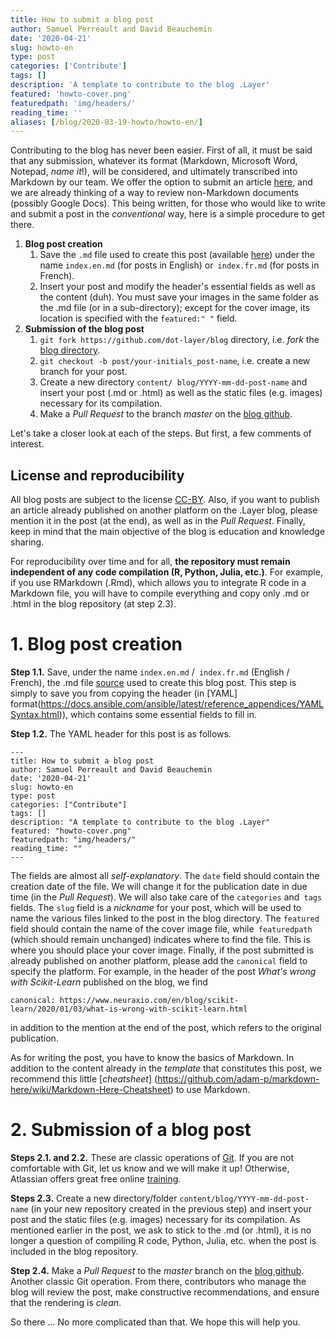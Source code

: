 ```yaml
---
title: How to submit a blog post
author: Samuel Perreault and David Beauchemin
date: '2020-04-21'
slug: howto-en
type: post
categories: ['Contribute']
tags: []
description: 'A template to contribute to the blog .Layer'
featured: 'howto-cover.png'
featuredpath: 'img/headers/'
reading_time: ''
aliases: [/blog/2020-03-19-howto/howto-en/]
---
```


Contributing to the blog has never been easier. First of all, it must be said that any submission, whatever its format (Markdown, Microsoft Word, Notepad, _name it_!), will be considered, and ultimately transcribed into Markdown by our team. We offer the option to submit an article [here](https://dotlayer.org/en/contribute), and we are already thinking of a way to review non-Markdown documents (possibly Google Docs). This being written, for those who would like to write and submit a post in the _conventional_ way, here is a simple procedure to get there.

1. **Blog post creation**
   1. Save the `.md` file used to create this post (available [here](https://github.com/dot-layer/blog/blob/master/content/blog/2020-03-19-howto/index.en.md)) under the name `index.en.md` (for posts in English) or` index.fr.md` (for posts in French).
   2. Insert your post and modify the header's essential fields as well as the content (duh). You must save your images in the same folder as the .md file (or in a sub-directory); except for the cover image, its location is specified with the `featured:" "` field.
2. **Submission of the blog post**
   1. `git fork https://github.com/dot-layer/blog` directory, i.e. _fork_ the [blog directory](https://github.com/dot-layer/blog).
   2. `git checkout -b post/your-initials_post-name`, i.e. create a new branch for your post.
   3. Create a new directory `content/ blog/YYYY-mm-dd-post-name` and insert your post (.md or .html) as well as the static files (e.g. images) necessary for its compilation.
   4. Make a _Pull Request_ to the branch _master_ on the [blog github](https://github.com/dot-layer/blog/pulls).

Let's take a closer look at each of the steps. But first, a few comments of interest.

## License and reproducibility

All blog posts are subject to the license [CC-BY](https://creativecommons.org/licenses/by/4.0/deed). Also, if you want to publish an article already published on another platform on the .Layer blog, please mention it in the post (at the end), as well as in the _Pull Request_. Finally, keep in mind that the main objective of the blog is education and knowledge sharing.

For reproducibility over time and for all, **the repository must remain independent of any code compilation (R, Python, Julia, etc.)**.
For example, if you use RMarkdown (.Rmd), which allows you to integrate R code in a Markdown file, you will have to compile everything and copy only .md or .html in the blog repository (at step 2.3).

# 1. Blog post creation

**Step 1.1.** Save, under the name `index.en.md` /` index.fr.md` (English / French), the .md file [source](https://github.com/dot-layer/blog/blob/master/content/blog/2020-03-19-howto/index.en.md) used to create this blog post. This step is simply to save you from copying the header (in [YAML] format(https://docs.ansible.com/ansible/latest/reference_appendices/YAMLSyntax.html)), which contains some essential fields to fill in.

**Step 1.2.** The YAML header for this post is as follows.

```
---
title: How to submit a blog post
author: Samuel Perreault and David Beauchemin
date: '2020-04-21'
slug: howto-en
type: post
categories: ["Contribute"]
tags: []
description: "A template to contribute to the blog .Layer"
featured: "howto-cover.png"
featuredpath: "img/headers/"
reading_time: ""
---
```

The fields are almost all _self-explanatory_.
The `date` field should contain the creation date of the file. We will change it for the publication date in due time (in the _Pull Request_).
We will also take care of the `categories` and` tags` fields.
The `slug` field is a _nickname_ for your post, which will be used to name the various files linked to the post in the blog directory.
The `featured` field should contain the name of the cover image file, while` featuredpath` (which should remain unchanged) indicates where to find the file. This is where you should place your cover image.
Finally, if the post submitted is already published on another platform, please add the `canonical` field to specify the platform. For example, in the header of the post _What's wrong with Scikit-Learn_ published on the blog, we find

```
canonical: https://www.neuraxio.com/en/blog/scikit-learn/2020/01/03/what-is-wrong-with-scikit-learn.html
```

in addition to the mention at the end of the post, which refers to the original publication.

As for writing the post, you have to know the basics of Markdown.
In addition to the content already in the _template_ that constitutes this post, we recommend this little [*cheatsheet*] (https://github.com/adam-p/markdown-here/wiki/Markdown-Here-Cheatsheet) to use Markdown.

# 2. Submission of a blog post

**Steps 2.1. and 2.2.** These are classic operations of [Git](https://git-scm.com/). If you are not comfortable with Git, let us know and we will make it up! Otherwise, Atlassian offers great free online [training](https://www.atlassian.com/fr/git).

**Steps 2.3.** Create a new directory/folder `content/blog/YYYY-mm-dd-post-name` (in your new repository created in the previous step) and insert your post and the static files (e.g. images) necessary for its compilation. As mentioned earlier in the post, we ask to stick to the .md (or .html), it is no longer a question of compiling R code, Python, Julia, etc. when the post is included in the blog repository.

**Step 2.4.** Make a _Pull Request_ to the _master_ branch on the [blog github](https://github.com/dot-layer/blog). Another classic Git operation. From there, contributors who manage the blog will review the post, make constructive recommendations, and ensure that the rendering is _clean_.

So there ... No more complicated than that. We hope this will help you.
